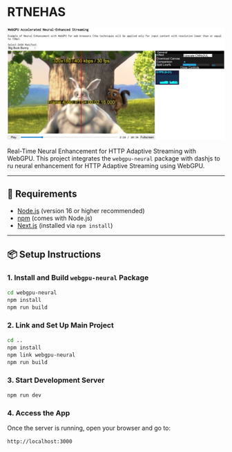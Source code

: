 # RTNEHAS

![App Screenshot](./public/assets/image/bbb_demo.PNG)

Real-Time Neural Enhancement for HTTP Adaptive Streaming with WebGPU. 
This project integrates the `webgpu-neural` package with dashjs to ru neural enhancement for HTTP Adaptive Streaming using WebGPU.

---

## 🚧 Requirements

- [Node.js](https://nodejs.org/) (version 16 or higher recommended)
- [npm](https://www.npmjs.com/) (comes with Node.js)
- [Next.js](https://nextjs.org/) (installed via `npm install`)

---

## 📦 Setup Instructions

### 1. Install and Build `webgpu-neural` Package

```bash
cd webgpu-neural
npm install
npm run build
```

### 2. Link and Set Up Main Project

```bash
cd ..
npm install
npm link webgpu-neural
npm run build
```

### 3. Start Development Server

```bash
npm run dev
```

### 4. Access the App

Once the server is running, open your browser and go to:

```bash
http://localhost:3000
```
